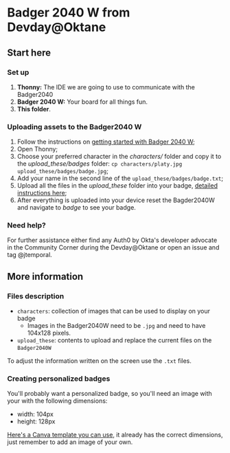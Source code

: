 # Badger 2040 W from Devday@Oktane

## Start here

### Set up

1. **Thonny:** The IDE we are going to use to communicate with the Badger2040
1. **Badger 2040 W:** Your board for all things fun.
1. **This folder**.

### Uploading assets to the Badger2040 W

1. Follow the instructions on [getting started with Badger 2040 W](https://learn.pimoroni.com/article/getting-started-with-badger-2040#introduction);
1. Open Thonny;
1. Choose your preferred character in the _characters/_ folder and copy it to the _upload\_these/badges_ folder: `cp characters/platy.jpg upload_these/badges/badge.jpg`;
1. Add your name in the second line of the `upload_these/badges/badge.txt`;
1. Upload all the files in the _upload\_these_ folder into your badge, [detailed instructions here](https://www.thoughtasylum.com/2022/04/29/the-badger-2040-set-up/);
1. After everything is uploaded into your device reset the Bagder2040W and navigate to _badge_ to see your badge.

### Need help?

For further assistance either find any Auth0 by Okta's developer advocate in the Community Corner during the Devday@Oktane or open an issue and tag @jtemporal.

## More information

### Files description

- `characters`: collection of images that can be used to display on your badge
    - Images in the Badger2040W need to be `.jpg` and need to have 104x128 pixels.
- `upload_these`: contents to upload and replace the current files on the `Badger2040W`

To adjust the information written on the screen use the `.txt` files.

### Creating personalized badges

You'll probably want a personalized badge, so you'll need an image with your with the following dimensions:

* width: 104px
* height: 128px

[Here's a Canva template you can use](https://www.canva.com/design/DAFrALs4Y9M/jaOvDF6RzTROxnDUyuEWnA/view?utm_content=DAFrALs4Y9M&utm_campaign=designshare&utm_medium=link&utm_source=publishsharelink&mode=preview), it already has the correct dimensions, just remember to add an image of your own.
